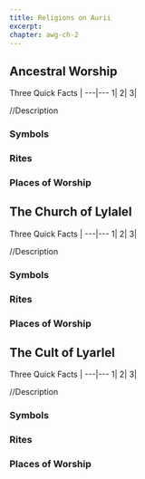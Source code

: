 ```yaml
---
title: Religions on Aurii
excerpt: 
chapter: awg-ch-2
---
```


## Ancestral Worship

Three Quick Facts | 
---|---
1|
2|
3|

//Description

### Symbols

### Rites

### Places of Worship

## The Church of Lylalel

Three Quick Facts | 
---|---
1|
2|
3|

//Description

### Symbols

### Rites

### Places of Worship


## The Cult of Lyarlel

Three Quick Facts | 
---|---
1|
2|
3|

//Description

### Symbols

### Rites

### Places of Worship
